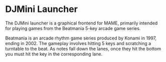 # DJMini Launcher
The DJMini launcher is a graphical frontend for MAME, primarily intended for playing games from the Beatmania 5-key arcade game series.

Beatmania is an arcade rhythm game series produced by Konami in 1997, ending in 2002. The gameplay involves hitting 5 keys and scratching a turntable to the beat. As notes fall down the lanes, once they hit the bottom you must hit the key in the corresponding lane.